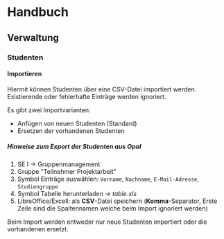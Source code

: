 # Handbuch

## Verwaltung

### Studenten

#### Importieren

Hiermit können Studenten über eine CSV-Datei importiert werden.
Existierende oder fehlerhafte Einträge werden ignoriert.

Es gibt zwei Importvarianten:

- Anfügen von neuen Studenten (Standard)
- Ersetzen der vorhandenen Studenten

##### Hinweise zum Export der Studenten aus Opal

1. SE I -> Gruppenmanagement
2. Gruppe "Teilnehmer Projektarbeit"
3. Symbol Einträge auswählen: `Vorname`, `Nachname`, `E-Mail-Adresse`,
   `Studiengruppe`
4. Symbol Tabelle herunterladen -> _table.xls_
5. LibreOffice/Excell: als **CSV**-Datei speichern (**Komma**-Separator, Erste
   Zeile sind die Spaltennamen welche beim Import ignoriert werden)

Beim Import werden entweder nur neue Studenten importiert oder die vorhandenen ersetzt.
